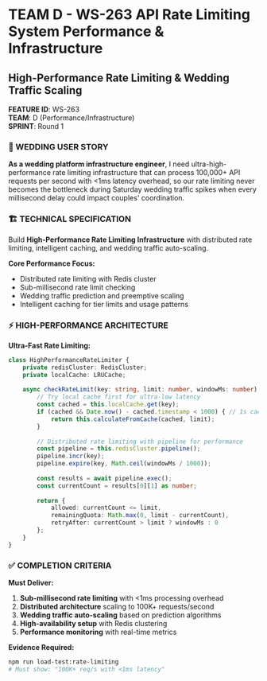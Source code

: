 # TEAM D - WS-263 API Rate Limiting System Performance & Infrastructure
## High-Performance Rate Limiting & Wedding Traffic Scaling

**FEATURE ID**: WS-263  
**TEAM**: D (Performance/Infrastructure)  
**SPRINT**: Round 1  

### 🎯 WEDDING USER STORY

**As a wedding platform infrastructure engineer**, I need ultra-high-performance rate limiting infrastructure that can process 100,000+ API requests per second with <1ms latency overhead, so our rate limiting never becomes the bottleneck during Saturday wedding traffic spikes when every millisecond delay could impact couples' coordination.

### 🏗️ TECHNICAL SPECIFICATION

Build **High-Performance Rate Limiting Infrastructure** with distributed rate limiting, intelligent caching, and wedding traffic auto-scaling.

**Core Performance Focus:**
- Distributed rate limiting with Redis cluster
- Sub-millisecond rate limit checking
- Wedding traffic prediction and preemptive scaling
- Intelligent caching for tier limits and usage patterns

### ⚡ HIGH-PERFORMANCE ARCHITECTURE

**Ultra-Fast Rate Limiting:**
```typescript
class HighPerformanceRateLimiter {
    private redisCluster: RedisCluster;
    private localCache: LRUCache;
    
    async checkRateLimit(key: string, limit: number, windowMs: number): Promise<RateLimitResult> {
        // Try local cache first for ultra-low latency
        const cached = this.localCache.get(key);
        if (cached && Date.now() - cached.timestamp < 1000) { // 1s cache
            return this.calculateFromCache(cached, limit);
        }
        
        // Distributed rate limiting with pipeline for performance
        const pipeline = this.redisCluster.pipeline();
        pipeline.incr(key);
        pipeline.expire(key, Math.ceil(windowMs / 1000));
        
        const results = await pipeline.exec();
        const currentCount = results[0][1] as number;
        
        return {
            allowed: currentCount <= limit,
            remainingQuota: Math.max(0, limit - currentCount),
            retryAfter: currentCount > limit ? windowMs : 0
        };
    }
}
```

### ✅ COMPLETION CRITERIA

**Must Deliver:**
1. **Sub-millisecond rate limiting** with <1ms processing overhead
2. **Distributed architecture** scaling to 100K+ requests/second
3. **Wedding traffic auto-scaling** based on prediction algorithms
4. **High-availability setup** with Redis clustering
5. **Performance monitoring** with real-time metrics

**Evidence Required:**
```bash
npm run load-test:rate-limiting
# Must show: "100K+ req/s with <1ms latency"
```